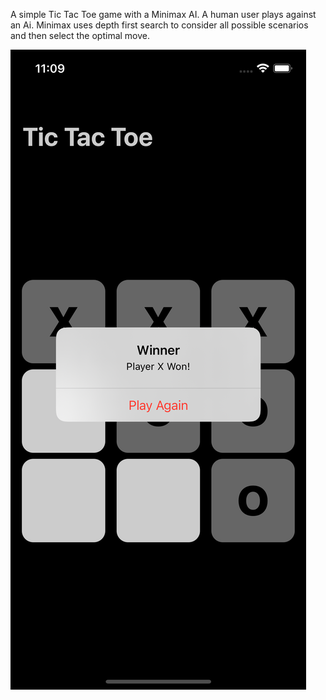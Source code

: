 A simple Tic Tac Toe game with a Minimax AI. A human user plays against an Ai. Minimax uses depth first search to consider all possible scenarios and then select the optimal move.

![](ss3.png)
